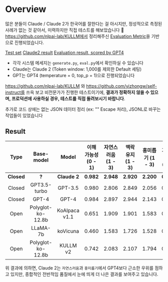 # Overview
많은 분들이 Claude / Claude 2가 한국어를 잘한다는 걸 아시지만, 정성적으로 측정된 사례가 없는 것 같아서, 미력하지만 직접 테스트를 해보았습니다 🤖
https://github.com/nlpai-lab/KULLM에서 정리해주신 [Evaluation Metric](https://github.com/nlpai-lab/KULLM#evaluation)을 기반으로 진행되었습니다.

[Test set](https://github.com/nlpai-lab/KULLM/blob/master/data/user_oriented_instructions_eval.jsonl)
[Claude2 result](https://github.com/sanghaya/claude_korean_test/blob/main/claude_result.jsonl)
[Evaluation result, scored by GPT4](https://github.com/sanghaya/claude_korean_test/blob/main/eval_result.jsonl)

- 각각 시스템 메세지는 `generate.py`, `eval.py`에서 확인하실 수 있습니다
- Claude는 Claude 2 (Token window: 1,000를 제외한 Default 세팅)
- GPT는 GPT4 (temperature = 0, top_p = 1)으로 진행되었습니다

https://github.com/nlpai-lab/KULLM 와 https://github.com/yizhongw/self-instruct를 쓰윽 보고 비전문가가 진행한 테스트이기에, **결과가 정확하지 않을 수 있으며, 프로덕션에 사용하실 경우, 테스트를 직접 돌려보시기 바랍니다**.

추가로 코드 상에는 없는 JSON 데이터 정리 (ex: "" Escape 처리), JSONL로 바꾸는 작업들이 있었습니다

## Result
| Type | Base-model |	Model |	이해 가능성 (0 - 1) | 자연스러움 (1 - 3) |	맥락 유지 (1 - 3) |	흥미롭기 (1 - 3) |	지시어 사용 (0-1) |	전반적인 품질 (1-5) |
| :--: | :--------: | :----: |:--------------: | :---------------: |:---------------: |:---------------: |:----------: |:---------------: |
| **Closed** | **?** |	**Claude 2** |	**0.982** |	**2.948** |	**2.920** |	**2.200** |	**0.963** |	**4.331** |
| Closed | GPT3.5-turbo |	GPT-3.5 |	0.980 |	2.806 |	2.849 |	2.056 |	0.917 |	3.905 |
| Closed |	GPT-4 |	GPT-4 |	0.984 |	2.897 |	2.944 |	2.143 |	0.968 |	4.083 |
| Open |	Polyglot-ko-12.8b |	KoAlpaca v1.1 |	0.651 |	1.909 |	1.901 |	1.583 |	0.385 |	2.575 |
| Open |	LLaMA-7b |	koVicuna |	0.460 |	1.583 |	1.726 |	1.528 |	0.409 |	2.440 |
| Open |	Polyglot-ko-12.8b |	KULLM v2 |	0.742 |	2.083 |	2.107 |	1.794 |	0.548 |	3.036 |

위 결과에 의하면, Claude 2는 `자연스러움`과 `흥미롭기`에서 GPT4보다 근소한 우위를 점하고 있지만, 종합적인 전반적임 품질에서 눈에 띄게 더 나은 결과를 보여주고 있습니다. 

